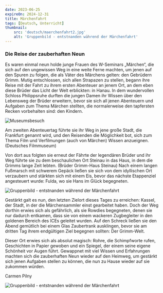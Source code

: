 ```yaml
---
date: 2023-06-25
expireOn: 2024-12-31
title: Märchenfahrt
tags: [Deutsch, Unterricht]
thumbnail: 
    src: 'deutsch/maerchenfahrt2.jpg'
    alt: 'Gruppenbild - entstnanden während der Märchenfahrt'
---
```


### Die Reise der zauberhaften Neun

Es waren einmal neun holde junge Frauen des W-Seminars „Märchen“, die sich auf den ungewissen Weg in eine weite Ferne machten, um jenen auf den Spuren zu folgen, die als Väter des Märchens gelten: den Gebrüdern Grimm. Mutig entschlossen, sich allen Strapazen zu stellen, begann ihre Reise mit der Fahrt zu ihrem ersten Abenteuer an jenem Ort, an dem eben diese Brüder das Licht der Welt erblickten: in Hanau. In dem wundervollen Schloss Philippsruhe durften die jungen Damen ihr Wissen über den Lebensweg der Brüder erweitern, bevor sie sich all jenen Abenteuern und Aufgaben zum Thema Märchen stellten, die normalerweise den tapfersten Recken vorbehalten sind: den Kindern. 

![Museumsbesuch](/images/deutsch/maerchenfahrt1.jpg)

Am zweiten Abenteuertag führte sie ihr Weg in jene große Stadt, die Frankfurt genannt wird, und den Reisenden die Möglichkeit bot, sich zum Thema Film und Verfilmungen (auch von Märchen) Wissen anzueignen. (Deutsches Filmmuseum)

Von dort aus folgten sie erneut der Fährte der legendären Brüder und ihr Weg führte sie zu dem beschaulichen Ort Steinau in das Haus, in dem die Grimms lange Zeit lebten. (Brüder Grimm-Haus Steinau) Nach einem langen Fußmarsch mit schwerem Gepäck ließen sie sich von dem idyllischen Ort verzaubern und stärkten sich mit einem Eis, bevor das nächste Etappenziel angesteuert wurde: Fulda, wo sie Hans im Glück begegneten. 

![Gruppenbild - entstnanden während der Märchenfahrt](/images/deutsch/maerchenfahrt2.jpg)

Gestärkt galt es nun, den letzten Zielort dieses Tages zu erreichen: Kassel, der Stadt, in der die Märchensammler einst gearbeitet haben. Doch der Weg dorthin erwies sich als gefährlich, als sie Rowdies begegneten, denen sie nur dadurch entkamen, dass sie von einem wackeren Zugbegleiter in den goldenen Bereich des ICEs geleitet wurden. Auf den Schreck ließen sie den Abend gemütlich bei einem Glas Zaubertrank ausklingen, bevor sie am dritten Tag ihrem endgültigen Ziel begegnen sollten: Der Grimm-Welt. 

Dieser Ort erwies sich als absolut magisch: Rohre, die Schimpfworte rufen, Geschichten in Papier gewoben und ein Spiegel, der einem seine eigene Schönheit vor Augen führt.
Gewappnet mit viel Wissen und Erfahrungen machten sich die zauberhaften Neun wieder auf den Heimweg, um gestärkt sich jenen Aufgaben stellen zu können, die nun zu Hause wieder auf sie zukommen würden. 

Carmen Pilny

![Gruppenbild - entstnanden während der Märchenfahrt](/images/deutsch/maerchenfahrt3.jpg)

